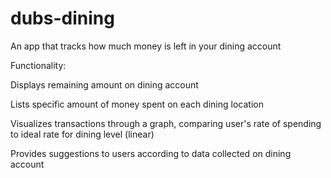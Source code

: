 # dubs-dining

An app that tracks how much money is left in your dining account

Functionality:

Displays remaining amount on dining account

Lists specific amount of money spent on each dining location

Visualizes transactions through a graph, comparing user's rate of spending to ideal rate for dining level (linear)

Provides suggestions to users according to data collected on dining account

